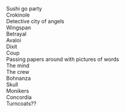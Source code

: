 Sushi go party  
Crokinole  
Detective city of angels  
Wingspan  
Betrayal  
Avaloi  
Dixit  
Coup  
Passing papers around with pictures of words  
The mind  
The crew  
Bohnanza  
Skull  
Monikers  
Concordia  
Turncoats??